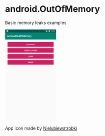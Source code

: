 # android.OutOfMemory
Basic memory leaks examples

<img src="assets/screen-shot.png?raw=true" width="33%" title="Github Logo">

App icon made by <a href="https://www.behance.net/nielubiewatrobki" taget="_blank">Nielubiewatrobki</a>
